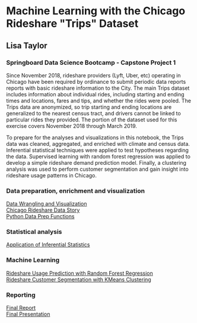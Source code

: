 # Machine Learning with the Chicago Rideshare "Trips" Dataset
## Lisa Taylor
### Springboard Data Science Bootcamp - Capstone Project 1

Since November 2018, rideshare providers (Lyft, Uber, etc) operating in Chicago have been required by ordinance to submit periodic data reports reports with basic rideshare information to the City. The main Trips dataset includes information about individual rides, including starting and ending times and locations, fares and tips, and whether the rides were pooled. The Trips data are anonymized, so trip starting and ending locations are generalized to the nearest census tract, and drivers cannot be linked to particular rides they provided. The portion of the dataset used for this exercise covers November 2018 through March 2019.

To prepare for the analyses and visualizations in this notebook, the Trips data was cleaned, aggregated, and enriched with climate and census data. Inferential statistical techniques were applied to test hypotheses regarding the data.  Supervised learning with random forest regression was applied to develop a simple rideshare demand prediction model.  Finally, a clustering analysis was used to perform customer segmentation and gain insight into rideshare usage patterns in Chicago.

### Data preparation, enrichment and visualization
[Data Wrangling and Visualization](Chicago%20Rideshare%20-%20Wrangling+Visualization.ipynb)<br>
[Chicago Rideshare Data Story](Chicago%20Rideshare%20Data%20Story.ipynb)<br>
[Python Data Prep Functions](RideshareDataPrep.py)

### Statistical analysis

[Application of Inferential Statistics](Chicago%20Rideshare%20Dataset-%20Statistical%20Inference.ipynb)<br>


### Machine Learning
[Rideshare Usage Prediction with Random Forest Regression](https://nbviewer.jupyter.org/github/LisaATaylor/Rideshare/blob/master/Chicago%20Rideshare%20Dataset%20-%20Usage%20Prediction.ipynb)<br>
[Rideshare Customer Segmentation  with KMeans Clustering](https://nbviewer.jupyter.org/github/LisaATaylor/Rideshare/blob/master/Chicago%20Rideshare%20Dataset%20-%20Clustering%20Analysis.ipynb)<br>


### Reporting
[Final Report](Capstone%201%20Reports/Capstone%201%20-%20Final%20Report.pdf)<br>
[Final Presentation](Capstone%201%20Reports/Capstone%201%20-%20Chicago%20Rideshare%20Walkthrough.pdf)

